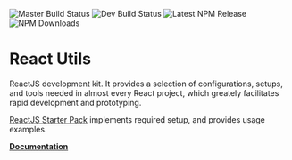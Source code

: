 ![Master Build Status](https://img.shields.io/circleci/project/github/birdofpreyru/react-utils/master.svg?label=master)
![Dev Build Status](https://img.shields.io/circleci/project/github/birdofpreyru/react-utils/devel.svg?label=devel)
![Latest NPM Release](https://img.shields.io/npm/v/@dr.pogodin/react-utils.svg)
![NPM Downloads](https://img.shields.io/npm/dm/@dr.pogodin/react-utils.svg)

# React Utils

ReactJS development kit. It provides a selection of configurations, setups,
and tools needed in almost every React project, which greately facilitates
rapid development and prototyping.

[ReactJS Starter Pack](https://github.com/birdofpreyru/react-starter)
implements required setup, and provides usage examples.

[**Documentation**](https://dr.pogodin.studio/docs/react-utils/index.html)
